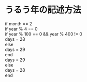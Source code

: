 # うるう年の記述方法

if month == 2<br>
  if year % 4 == 0<br>
    if year % 100 == 0 && year % 400 != 0<br>
      days = 28<br>
    else<br>
      days = 29<br>
    end<br>
  days = 29<br>
else<br>
  days = 28<br>
end<br>

